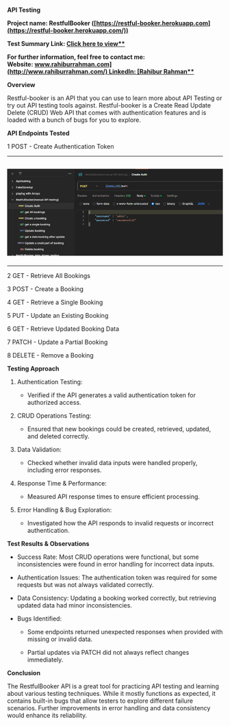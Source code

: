 **API Testing**

**Project name: RestfulBooker
([https://restful-booker.herokuapp.com](https://restful-booker.herokuapp.com/))**

**Test Summary Link: [Click here to
view\*\*](https://sites.google.com/view/rahibur-rahman/projects)**

**For further information, feel free to contact me:
Website: [www.rahiburrahman.com](http://www.rahiburrahman.com/) LinkedIn: [Rahibur
Rahman\*\*](https://www.linkedin.com/in/rahibur-rahman-2158a4241/)**

**Overview**

Restful-booker is an API that you can use to learn more about API
Testing or try out API testing tools against. Restful-booker is a Create
Read Update Delete (CRUD) Web API that comes with authentication
features and is loaded with a bunch of bugs for you to explore.

**API Endpoints Tested**

1 POST - Create Authentication Token

  -----------------------------------------------------------------------
  ![](./image1.png)
  -----------------------------------------------------------------------

  -----------------------------------------------------------------------

2 GET - Retrieve All Bookings

3 POST - Create a Booking

4 GET - Retrieve a Single Booking

5 PUT - Update an Existing Booking

6 GET - Retrieve Updated Booking Data

7 PATCH - Update a Partial Booking

8 DELETE - Remove a Booking

**Testing Approach**

1.  Authentication Testing:

    -   Verified if the API generates a valid authentication token for
        authorized access.

2.  CRUD Operations Testing:

    -   Ensured that new bookings could be created, retrieved, updated,
        and deleted correctly.

3.  Data Validation:

    -   Checked whether invalid data inputs were handled properly,
        including error responses.

4.  Response Time & Performance:

    -   Measured API response times to ensure efficient processing.

5.  Error Handling & Bug Exploration:

    -   Investigated how the API responds to invalid requests or
        incorrect authentication.

**Test Results & Observations**

-   Success Rate: Most CRUD operations were functional, but some
    inconsistencies were found in error handling for incorrect data
    inputs.

-   Authentication Issues: The authentication token was required for
    some requests but was not always validated correctly.

-   Data Consistency: Updating a booking worked correctly, but
    retrieving updated data had minor inconsistencies.

-   Bugs Identified:

    -   Some endpoints returned unexpected responses when provided with
        missing or invalid data.

    -   Partial updates via PATCH did not always reflect changes
        immediately.

**Conclusion**

The RestfulBooker API is a great tool for practicing API testing and
learning about various testing techniques. While it mostly functions as
expected, it contains built-in bugs that allow testers to explore
different failure scenarios. Further improvements in error handling and
data consistency would enhance its reliability.
